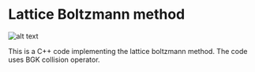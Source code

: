 # Lattice Boltzmann method 

![alt text](animated_re750.gif) 

This is a C++ code implementing the lattice boltzmann method. 
The code uses BGK collision operator. 


